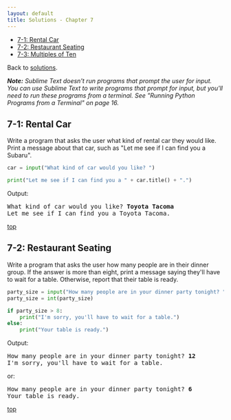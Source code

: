 ```yaml
---
layout: default
title: Solutions - Chapter 7
---
```


- [7-1: Rental Car](#rental-car)
- [7-2: Restaurant Seating](#restaurant-seating)
- [7-3: Multiples of Ten](#multiples-of-ten)

Back to [solutions](README.html).

***Note:** Sublime Text doesn't run programs that prompt the user for input. You can use Sublime Text to write programs that prompt for input, but you'll need to run these programs from a terminal. See "Running Python Programs from a Terminal" on page 16.*

7-1: Rental Car
---

Write a program that asks the user what kind of rental car they would like. Print a message about that car, such as "Let me see if I can find you a Subaru".

```python
car = input("What kind of car would you like? ")

print("Let me see if I can find you a " + car.title() + ".")
```

Output:

<pre>
What kind of car would you like? <b>Toyota Tacoma</b>
Let me see if I can find you a Toyota Tacoma.
</pre>

[top](#)

7-2: Restaurant Seating
---

Write a program that asks the user how many people are in their dinner group. If the answer is more than eight, print a message saying they'll have to wait for a table. Otherwise, report that their table is ready.

```python
party_size = input("How many people are in your dinner party tonight? ")
party_size = int(party_size)

if party_size > 8:
    print("I'm sorry, you'll have to wait for a table.")
else:
    print("Your table is ready.")
```

Output:

<pre>
How many people are in your dinner party tonight? <b>12</b>
I'm sorry, you'll have to wait for a table.
</pre>

or:

<pre>
How many people are in your dinner party tonight? <b>6</b>
Your table is ready.
</pre>

[top](#)